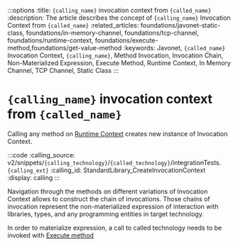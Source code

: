 :::options
:title: `{calling_name}` invocation context from `{called_name}`
:description: The article describes the concept of `{calling_name}` Invocation Context from `{called_name}`
:related_articles: foundations/javonet-static-class, foundations/in-memory-channel, foundations/tcp-channel, foundations/runtime-context, foundations/execute-method,foundations/get-value-method
:keywords: Javonet, `{called_name}` Invocation Context, `{calling_name}`, Method Invocation, Invocation Chain, Non-Materialized Expression, Execute Method, Runtime Context, In Memory Channel, TCP Channel, Static Class
:::

# `{calling_name}` invocation context from `{called_name}`

Calling any method on [Runtime Context](https://www.javonet.com/guides/v2/`{calling_technology}`/`{called_technology}`/foundations/runtime-context) creates new instance of Invocation Context.  

:::code
:calling_source: v2/snippets/`{calling_technology}`/`{called_technology}`/integrationTests.`{calling_ext}`
:calling_id: StandardLibrary_CreateInvocationContext
:display: calling
:::
  
Navigation through the methods on different variations of Invocation Context allows to construct the chain of invocations. Those chains of invocation represent the non-materialized expression of interaction with libraries, types, and any programming entities in target technology.  
  
In order to materialize expression, a call to called technology needs to be invoked with [Execute method](https://www.javonet.com/guides/v2/`{calling_technology}`/`{called_technology}`/foundations/execute-method)